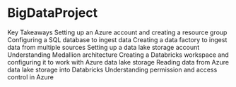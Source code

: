 # BigDataProject
Key Takeaways
Setting up an Azure account and creating a resource group
Configuring a SQL database to ingest data
Creating a data factory to ingest data from multiple sources
Setting up a data lake storage account
Understanding Medallion architecture
Creating a Databricks workspace and configuring it to work with Azure data lake storage
Reading data from Azure data lake storage into Databricks
Understanding permission and access control in Azure
